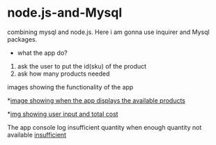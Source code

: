 # node.js-and-Mysql
combining mysql and node.js. Here i am gonna use inquirer and Mysql packages.
* what the app do?
1. ask the user to put the id(sku) of the product 
2. ask how many products needed

images showing the functionality of the app

*[image showing when the app displays the available products](assets/listedItems.jpg)

*[img showing user input and total cost](assets/userinput.jpg)

The app console log insufficient quantity when enough quantity not available [insufficient](assets/insufficient.jpg)

